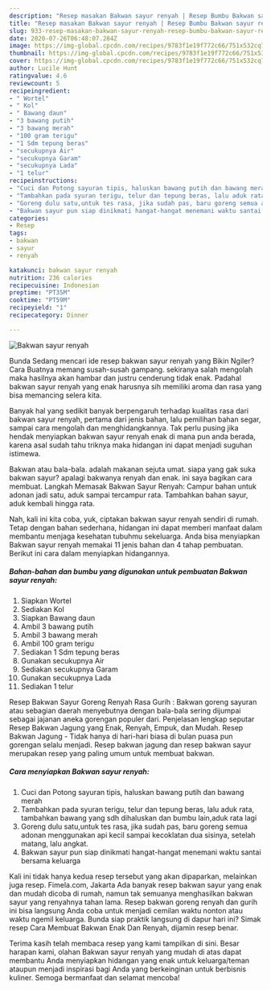 ```yaml
---
description: "Resep masakan Bakwan sayur renyah | Resep Bumbu Bakwan sayur renyah Yang Enak dan Simpel"
title: "Resep masakan Bakwan sayur renyah | Resep Bumbu Bakwan sayur renyah Yang Enak dan Simpel"
slug: 933-resep-masakan-bakwan-sayur-renyah-resep-bumbu-bakwan-sayur-renyah-yang-enak-dan-simpel
date: 2020-07-26T06:48:07.284Z
image: https://img-global.cpcdn.com/recipes/9783f1e19f772c66/751x532cq70/bakwan-sayur-renyah-foto-resep-utama.jpg
thumbnail: https://img-global.cpcdn.com/recipes/9783f1e19f772c66/751x532cq70/bakwan-sayur-renyah-foto-resep-utama.jpg
cover: https://img-global.cpcdn.com/recipes/9783f1e19f772c66/751x532cq70/bakwan-sayur-renyah-foto-resep-utama.jpg
author: Lucile Hunt
ratingvalue: 4.6
reviewcount: 5
recipeingredient:
- " Wortel"
- " Kol"
- " Bawang daun"
- "3 bawang putih"
- "3 bawang merah"
- "100 gram terigu"
- "1 Sdm tepung beras"
- "secukupnya Air"
- "secukupnya Garam"
- "secukupnya Lada"
- "1 telur"
recipeinstructions:
- "Cuci dan Potong sayuran tipis, haluskan bawang putih dan bawang merah"
- "Tambahkan pada syuran terigu, telur dan tepung beras, lalu aduk rata, tambahkan bawang yang sdh dihaluskan dan bumbu lain,aduk rata lagi"
- "Goreng dulu satu,untuk tes rasa, jika sudah pas, baru goreng semua adonan menggunakan api kecil sampai kecoklatan dua sisinya, setelah matang, lalu angkat."
- "Bakwan sayur pun siap dinikmati hangat-hangat menemani waktu santai bersama keluarga"
categories:
- Resep
tags:
- bakwan
- sayur
- renyah

katakunci: bakwan sayur renyah 
nutrition: 236 calories
recipecuisine: Indonesian
preptime: "PT35M"
cooktime: "PT59M"
recipeyield: "1"
recipecategory: Dinner

---
```



![Bakwan sayur renyah](https://img-global.cpcdn.com/recipes/9783f1e19f772c66/751x532cq70/bakwan-sayur-renyah-foto-resep-utama.jpg)

Bunda Sedang mencari ide resep bakwan sayur renyah yang Bikin Ngiler? Cara Buatnya memang susah-susah gampang. sekiranya salah mengolah maka hasilnya akan hambar dan justru cenderung tidak enak. Padahal bakwan sayur renyah yang enak harusnya sih memiliki aroma dan rasa yang bisa memancing selera kita.

Banyak hal yang sedikit banyak berpengaruh terhadap kualitas rasa dari bakwan sayur renyah, pertama dari jenis bahan, lalu pemilihan bahan segar, sampai cara mengolah dan menghidangkannya. Tak perlu pusing jika hendak menyiapkan bakwan sayur renyah enak di mana pun anda berada, karena asal sudah tahu triknya maka hidangan ini dapat menjadi suguhan istimewa.

Bakwan atau bala-bala. adalah makanan sejuta umat. siapa yang gak suka bakwan sayur? apalagi bakwanya renyah dan enak. ini saya bagikan cara membuat. Langkah Memasak Bakwan Sayur Renyah: Campur bahan untuk adonan jadi satu, aduk sampai tercampur rata. Tambahkan bahan sayur, aduk kembali hingga rata.


Nah, kali ini kita coba, yuk, ciptakan bakwan sayur renyah sendiri di rumah. Tetap dengan bahan sederhana, hidangan ini dapat memberi manfaat dalam membantu menjaga kesehatan tubuhmu sekeluarga. Anda bisa menyiapkan Bakwan sayur renyah memakai 11 jenis bahan dan 4 tahap pembuatan. Berikut ini cara dalam menyiapkan hidangannya.

<!--inarticleads1-->

##### Bahan-bahan dan bumbu yang digunakan untuk pembuatan Bakwan sayur renyah:

1. Siapkan  Wortel
1. Sediakan  Kol
1. Siapkan  Bawang daun
1. Ambil 3 bawang putih
1. Ambil 3 bawang merah
1. Ambil 100 gram terigu
1. Sediakan 1 Sdm tepung beras
1. Gunakan secukupnya Air
1. Sediakan secukupnya Garam
1. Gunakan secukupnya Lada
1. Sediakan 1 telur


Resep Bakwan Sayur Goreng Renyah Rasa Gurih : Bakwan goreng sayuran atau sebagian daerah menyebutnya dengan bala-bala sering dijumpai sebagai jajanan aneka gorengan populer dari. Penjelasan lengkap seputar Resep Bakwan Jagung yang Enak, Renyah, Empuk, dan Mudah. Resep Bakwan Jagung - Tidak hanya di hari-hari biasa di bulan puasa pun gorengan selalu menjadi. Resep bakwan jagung dan resep bakwan sayur merupakan resep yang paling umum untuk membuat bakwan. 

<!--inarticleads2-->

##### Cara menyiapkan Bakwan sayur renyah:

1. Cuci dan Potong sayuran tipis, haluskan bawang putih dan bawang merah
1. Tambahkan pada syuran terigu, telur dan tepung beras, lalu aduk rata, tambahkan bawang yang sdh dihaluskan dan bumbu lain,aduk rata lagi
1. Goreng dulu satu,untuk tes rasa, jika sudah pas, baru goreng semua adonan menggunakan api kecil sampai kecoklatan dua sisinya, setelah matang, lalu angkat.
1. Bakwan sayur pun siap dinikmati hangat-hangat menemani waktu santai bersama keluarga


Kali ini tidak hanya kedua resep tersebut yang akan dipaparkan, melainkan juga resep. Fimela.com, Jakarta Ada banyak resep bakwan sayur yang enak dan mudah dicoba di rumah, namun tak semuanya menghasilkan bakwan sayur yang renyahnya tahan lama. Resep bakwan goreng renyah dan gurih ini bisa langsung Anda coba untuk menjadi cemilan waktu nonton atau waktu ngemil keluarga. Bunda siap praktik langsung di dapur hari ini? Simak resep Cara Membuat Bakwan Enak Dan Renyah, dijamin resep benar. 

Terima kasih telah membaca resep yang kami tampilkan di sini. Besar harapan kami, olahan Bakwan sayur renyah yang mudah di atas dapat membantu Anda menyiapkan hidangan yang enak untuk keluarga/teman ataupun menjadi inspirasi bagi Anda yang berkeinginan untuk berbisnis kuliner. Semoga bermanfaat dan selamat mencoba!
